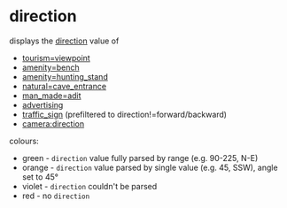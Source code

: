 # direction

displays the [direction](https://wiki.openstreetmap.org/wiki/Key:direction) value of

* [tourism=viewpoint](https://wiki.openstreetmap.org/wiki/Tag:tourism%3Dviewpoint)
* [amenity=bench](https://wiki.openstreetmap.org/wiki/Tag:amenity%3Dbench)
* [amenity=hunting_stand](https://wiki.openstreetmap.org/wiki/Tag:amenity%3Dhunting_stand)
* [natural=cave_entrance](https://wiki.openstreetmap.org/wiki/Tag:natural%3Dcave_entrance)
* [man_made=adit](https://wiki.openstreetmap.org/wiki/Tag:man_made%3Dadit)
* [advertising](https://wiki.openstreetmap.org/wiki/Key:advertising)
* [traffic_sign](https://wiki.openstreetmap.org/wiki/Key:traffic_sign) (prefiltered to direction!=forward/backward)
* [camera:direction](https://wiki.openstreetmap.org/wiki/Proposed_features/Extended_tags_for_Key:Surveillance#Camera)

colours:

- green - `direction` value fully parsed by range (e.g. 90-225, N-E)
- orange - `direction` value parsed by single value (e.g. 45, SSW), angle set to 45°
- violet - `direction` couldn't be parsed
- red - no `direction`
